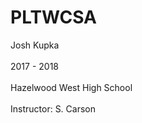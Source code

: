 # PLTWCSA

Josh Kupka<br />
<br />
2017 - 2018<br />
<br />
Hazelwood West High School<br />
<br />
Instructor: S. Carson<br />
